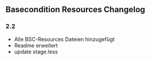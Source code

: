 ## Basecondition Resources Changelog


### 2.2

* Alle BSC-Resources Dateien hinzugefügt
* Readme erweitert
* update stage.less